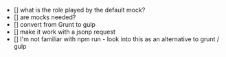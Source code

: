 - [] what is the role played by the default mock?
- [] are mocks needed?
- [] convert from Grunt to gulp
- [] make it work with a jsonp request
- [] I'm not familiar with npm run - look into this as an alternative to grunt / gulp

